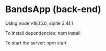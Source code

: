 <h1>BandsApp (back-end)</h1> 


Using node v18.15.0, sqlite 3.41.1

To install dependencies: npm install

To start the server: npm start
